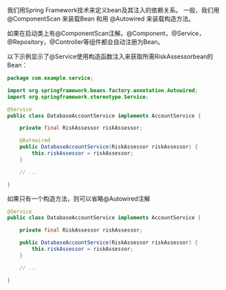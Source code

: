我们用Spring Framework技术来定义bean及其注入的依赖关系。
一般，我们用@ComponentScan 来装载Bean  和用 @Autowired 来装载构造方法。

如果在启动类上有@ComponentScan注解。@Component，@Service，@Repository，@Controller等组件都会自动注册为Bean。

以下示例显示了@Service使用构造函数注入来获取所需RiskAssessorbean的Bean：
```java
package com.example.service;

import org.springframework.beans.factory.annotation.Autowired;
import org.springframework.stereotype.Service;

@Service
public class DatabaseAccountService implements AccountService {

	private final RiskAssessor riskAssessor;

	@Autowired
	public DatabaseAccountService(RiskAssessor riskAssessor) {
		this.riskAssessor = riskAssessor;
	}

	// ...

}
```
如果只有一个构造方法，则可以省略@Autowired注解
```java
@Service
public class DatabaseAccountService implements AccountService {

	private final RiskAssessor riskAssessor;

	public DatabaseAccountService(RiskAssessor riskAssessor) {
		this.riskAssessor = riskAssessor;
	}

	// ...

}
```

